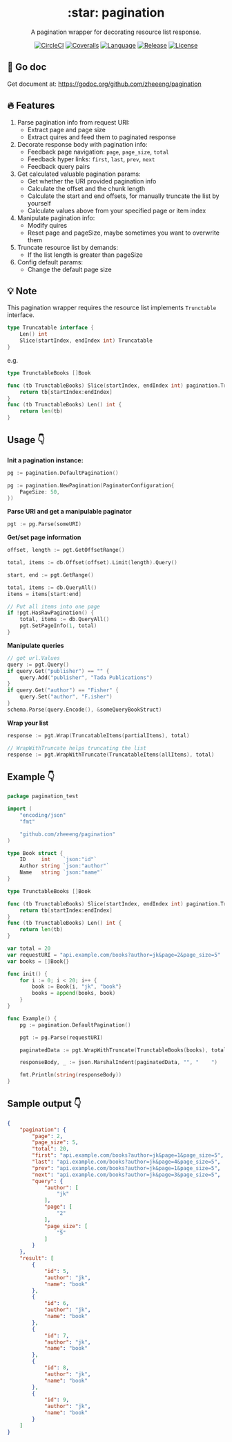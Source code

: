 <h1 align="center">:star: pagination</h1>

<div align="center">

A pagination wrapper for decorating resource list response.

[![CircleCI](https://img.shields.io/circleci/project/github/zheeeng/pagination/master.svg?label=tests)](https://circleci.com/gh/zheeeng/pagination)
[![Coveralls](https://img.shields.io/coveralls/github/zheeeng/pagination.svg)](https://circleci.com/api/v1.1/project/github/zheeeng/pagination/latest/artifacts/0/tmp/artifacts/coverage.html)
[![Language](https://img.shields.io/github/languages/top/zheeeng/pagination.svg?color=71e1ff)](https://golang.org/)
[![Release](https://img.shields.io/github/tag/zheeeng/pagination.svg)](https://github.com/zheeeng/pagination/releases)
[![License](https://img.shields.io/github/license/zheeeng/pagination.svg)](https://github.com/zheeeng/pagination/blob/master/LICENSE)
</div>

## :paperclip: Go doc

Get document at: https://godoc.org/github.com/zheeeng/pagination

## :fire: Features

1. Parse pagination info from request URI:
    - Extract page and page size
    - Extract quires and feed them to paginated response
2. Decorate response body with pagination info:
    - Feedback page navigation: `page`, `page_size`, `total`
    - Feedback hyper links: `first`, `last`, `prev`, `next`
    - Feedback query pairs
3. Get calculated valuable pagination params:
    - Get whether the URI provided pagination info
    - Calculate the offset and the chunk length
    - Calculate the start and end offsets, for manually truncate the list by yourself
    - Calculate values above from your specified page or item index
4. Manipulate pagination info:
    - Modify quires
    - Reset page and pageSize, maybe sometimes you want to overwrite them
5. Truncate resource list by demands:
    - If the list length is greater than pageSize
6. Config default params:
    - Change the default page size

## :bulb: Note

This pagination wrapper requires the resource list implements `Trunctable` interface.

```go
type Truncatable interface {
    Len() int
    Slice(startIndex, endIndex int) Truncatable
}
```

e.g.
```go
type TrunctableBooks []Book

func (tb TrunctableBooks) Slice(startIndex, endIndex int) pagination.Truncatable {
	return tb[startIndex:endIndex]
}
func (tb TrunctableBooks) Len() int {
	return len(tb)
}
```

## Usage :point_down:

**Init a pagination instance:**
```go
pg := pagination.DefaultPagination()
```

```go
pg := pagination.NewPagination(PaginatorConfiguration{
    PageSize: 50,
})
```

**Parse URI and get a manipulable paginator**
```go
pgt := pg.Parse(someURI)

```

**Get/set page information**
```go
offset, length := pgt.GetOffsetRange()

total, items := db.Offset(offset).Limit(length).Query()
```

```go
start, end := pgt.GetRange()

total, items := db.QueryAll()
items = items[start:end]
```

```go
// Put all items into one page
if !pgt.HasRawPagination() {
    total, items := db.QueryAll()
    pgt.SetPageInfo(1, total)
}
```

**Manipulate queries**

```go
// got url.Values
query := pgt.Query()
if query.Get("publisher") == "" {
	query.Add("publisher", "Tada Publications")
}
if query.Get("author") == "Fisher" {
	query.Set("author", "F.isher")
}
schema.Parse(query.Encode(), &someQueryBookStruct)
```

**Wrap your list**

```go
response := pgt.Wrap(TruncatableItems(partialItems), total)
```

```go
// WrapWithTruncate helps truncating the list
response := pgt.WrapWithTruncate(TruncatableItems(allItems), total)
```

## Example :point_down:

```go
package pagination_test

import (
	"encoding/json"
	"fmt"

	"github.com/zheeeng/pagination"
)

type Book struct {
	ID     int    `json:"id"`
	Author string `json:"author"`
	Name   string `json:"name"`
}

type TrunctableBooks []Book

func (tb TrunctableBooks) Slice(startIndex, endIndex int) pagination.Truncatable {
	return tb[startIndex:endIndex]
}
func (tb TrunctableBooks) Len() int {
	return len(tb)
}

var total = 20
var requestURI = "api.example.com/books?author=jk&page=2&page_size=5"
var books = []Book{}

func init() {
	for i := 0; i < 20; i++ {
		book := Book{i, "jk", "book"}
		books = append(books, book)
	}
}

func Example() {
	pg := pagination.DefaultPagination()

	pgt := pg.Parse(requestURI)

	paginatedData := pgt.WrapWithTruncate(TrunctableBooks(books), total)

	responseBody, _ := json.MarshalIndent(paginatedData, "", "    ")

	fmt.Println(string(responseBody))
}
```

## Sample output :point_down:

```json
{
    "pagination": {
        "page": 2,
        "page_size": 5,
        "total": 20,
        "first": "api.example.com/books?author=jk&page=1&page_size=5",
        "last": "api.example.com/books?author=jk&page=4&page_size=5",
        "prev": "api.example.com/books?author=jk&page=1&page_size=5",
        "next": "api.example.com/books?author=jk&page=3&page_size=5",
        "query": {
            "author": [
                "jk"
            ],
            "page": [
                "2"
            ],
            "page_size": [
                "5"
            ]
        }
    },
    "result": [
        {
            "id": 5,
            "author": "jk",
            "name": "book"
        },
        {
            "id": 6,
            "author": "jk",
            "name": "book"
        },
        {
            "id": 7,
            "author": "jk",
            "name": "book"
        },
        {
            "id": 8,
            "author": "jk",
            "name": "book"
        },
        {
            "id": 9,
            "author": "jk",
            "name": "book"
        }
    ]
}
```
